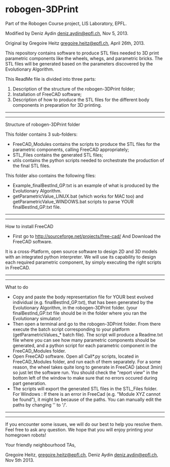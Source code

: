 robogen-3DPrint
===============
Part of the Robogen Course project, LIS Laboratory, EPFL.

Modified by Deniz Aydin <deniz.aydin@epfl.ch>, Nov 5, 2013.

Original by Gregoire Heitz <gregoire.heitz@epfl.ch>, April 26th, 2013.

This repository contains software to produce STL files needed to 3D print parametric components like the wheels, whegs, and parametric bricks.
The STL files will be generated based on the parameters discovered by the Evolutionary Algorithm.

This ReadMe file is divided into three parts:
1) Description of the structure of the robogen-3DPrint folder;
2) Installation of FreeCAD software;
3) Description of how to produce the STL files for the different body components in preparation for 3D printing.

-----------------------------------------------------------------------------------
-----------------------------------------------------------------------------------

Structure of robogen-3DPrint folder

This folder contains 3 sub-folders:
- FreeCAD_Modules contains the scripts to produce the STL files for the parametric components, calling FreeCAD appropriately;
- STL_Files contains the generated STL files;
- utils contains the python scripts needed to orchestrate the production of the final STL files.

This folder also contains the following files:
- Example_finalBestInd_GP.txt is an example of what is produced by the Evolutionary Algorithm. 
- getParametricValue_LINUX.bat (which works for MAC too) and getParametricValue_WINDOWS.bat scripts to parse YOUR finalBestInd_GP.txt file.

-------------------------------------------------------------------------------------
-------------------------------------------------------------------------------------

How to install FreeCAD

- First go to http://sourceforge.net/projects/free-cad/
And Download the FreeCAD software.

It is a cross-Platform, open source software to design 2D and 3D models with an integrated python interpreter. 
We will use its capability to design each required parametric component, by simply executing the right scripts in FreeCAD.

-------------------------------------------------------------------------------------
-------------------------------------------------------------------------------------

What to do

- Copy and paste the body representation file for YOUR best evolved individual (e.g. finalBestInd_GP.txt), that has been generated by the Evolutionary Algorithm, 
  in the robogen-3DPrint folder. (your finalBestInd_GP.txt file should be in the folder where you ran the Evolutionary simulator)
- Then open a terminal and go to the robogen-3DPrint folder. From there execute the batch script corresponding to your platform (getParametricValues_* batch file).
  The script will produce a Readme.txt file where you can see how many parametric components should be generated,
  and a python script for each parametric component in the FreeCAD_Modules folder.
- Open FreeCAD software. Open all Call*.py scripts, located in FreeCAD_Modules folder, and run each of them separately.
For a some reason, the wheel takes quite long to generate in FreeCAD (about 3min) so just let the software run.
You should check the "report view" in the bottom left of the window to make sure that no errors occured during part generation.
- The scripts will export the generated STL files in the STL_Files folder.
For Windows : If there is an error in FreeCad (e.g. "Module XYZ cannot be found"), it might be because of the paths. You can manually edit the paths by changing '\' to '/'. 

-------------------------------------------------------------------------------------
-------------------------------------------------------------------------------------

If you encounter some issues, we will do our best to help you resolve them. Feel free to ask any question.
We hope that you will enjoy printing your homegrown robots!

Your friendly neighbourhood TAs,

Gregoire Heitz, <gregoire.heitz@epfl.ch>, Deniz Aydin <deniz.aydin@epfl.ch>, Nov 5th 2013. 
